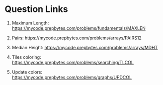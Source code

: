 # Question Links

1. Maximum Length: https://mycode.prepbytes.com/problems/fundamentals/MAXLEN

2. Pairs: https://mycode.prepbytes.com/problems/arrays/PAIRS12

3. Median Height: https://mycode.prepbytes.com/problems/arrays/MDHT

4. Tiles coloring: https://mycode.prepbytes.com/problems/searching/TLCOL

5. Update colors: https://mycode.prepbytes.com/problems/graphs/UPDCOL
